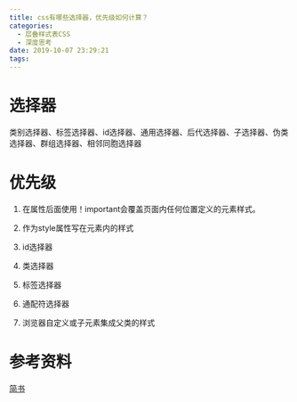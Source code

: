 ```yaml
---
title: css有哪些选择器，优先级如何计算？
categories:
  - 层叠样式表CSS
  - 深度思考
date: 2019-10-07 23:29:21
tags:
---
```



# 选择器

类别选择器、标签选择器、id选择器、通用选择器、后代选择器、子选择器、伪类选择器、群组选择器、相邻同胞选择器  

# 优先级  

1. 在属性后面使用！important会覆盖页面内任何位置定义的元素样式。 

2. 作为style属性写在元素内的样式 

3. id选择器  

4. 类选择器  

5. 标签选择器  

6. 通配符选择器 

7. 浏览器自定义或子元素集成父类的样式  

# 参考资料

[简书](https://www.jianshu.com/p/b69de6742357)

